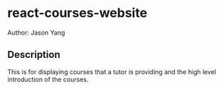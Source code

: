 # react-courses-website
Author: Jason Yang

## Description
This is for displaying courses that a tutor is providing and the high level introduction of the courses.
